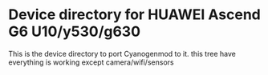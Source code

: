 # Device directory for HUAWEI Ascend G6 U10/y530/g630
This is the device directory to port Cyanogenmod to it.
this tree have everything is working except camera/wifi/sensors 
